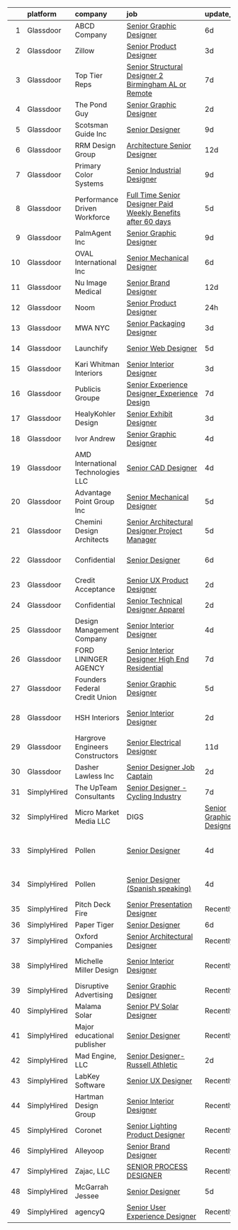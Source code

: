 

|    | platform    | company                             | job                                                                                                                                                                                                                                                                                                                                                                                                                                                                                                                                                                                                                                                                                                                                                                                                                                                                                                                                                                                                                                                                                                                                                                                                                                                         | update_time   | location                    |
|---:|:------------|:------------------------------------|:------------------------------------------------------------------------------------------------------------------------------------------------------------------------------------------------------------------------------------------------------------------------------------------------------------------------------------------------------------------------------------------------------------------------------------------------------------------------------------------------------------------------------------------------------------------------------------------------------------------------------------------------------------------------------------------------------------------------------------------------------------------------------------------------------------------------------------------------------------------------------------------------------------------------------------------------------------------------------------------------------------------------------------------------------------------------------------------------------------------------------------------------------------------------------------------------------------------------------------------------------------|:--------------|:----------------------------|
|  1 | Glassdoor   | ABCD   Company                      | [Senior Graphic Designer](https://www.glassdoor.com/partner/jobListing.htm?pos=118&ao=1110586&s=58&guid=000001817fef799ca16f70cd7ca44900&src=GD_JOB_AD&t=SR&vt=w&ea=1&cs=1_be8efe37&cb=1655708810189&jobListingId=1007935905815&cpc=BB87703CBE7A6D8A&jrtk=3-0-1g5vuuuj5j467801-1g5vuuujopkmd800-d5bef7b454e444da--6NYlbfkN0A4WePCBUaU97Qk8djkJIfklOiDZJppXMjA9FdErn0Bik5bpXEDjwtfWk1wfkc1Q_FHsafcpLkTO72qKglhNdKy16Qh46WiaBXIdty0ap_0LWwHxH-g6GhfhxO6SVExPQrSlLVa7i96wnXmDXsKC0rBJFTaMYyPYXqpen5-n_p50h5qNkvTF-qZYJs1vDidZcIlq0Z9jmRRQWedtOT-FbnqHFaqa0eJTP76eiWI9UPeVJ2cpXvtpJnl_wq4R5RtF6lSH0RWplnGaI5WGfABylan9EykQrCWN0svrEam35XLXHN972eBPUzg8Tb0gZRF_J1mrAhecvhUQPZyCswa6gIALYOkHUydsVvCixijmUeLTx85SpYH28zJH1DFzQPleucFgnXgk7CuurfhCO74XBfHwyQD-CZKeMpbJyt6WF3nuapFEEmFp1k5B16T6a1j3_Ayr8q18lEEep6MHElRQieD-cyCR3-6ETnjBSR1OCsXLtpQpYCWwYdg7B2-L7Nei06D-01a-OhsiA%3D%3D)                                                                                                                                                                                                                                                                                                                                                                              | 6d            | Rockville, MD               |
|  2 | Glassdoor   | Zillow                              | [Senior Product Designer](https://www.glassdoor.com/partner/jobListing.htm?pos=119&ao=1110586&s=58&guid=000001817fef799ca16f70cd7ca44900&src=GD_JOB_AD&t=SR&vt=w&cs=1_d48e2f72&cb=1655708810188&jobListingId=1007945757810&cpc=334ABAF5D42DC775&jrtk=3-0-1g5vuuuj5j467801-1g5vuuujopkmd800-f338a4c3b84c64c7--6NYlbfkN0ANMurRYyPEXg08u6OamUd1Mvhk-zhFSGYIZgoJR86UvYL2v6MoUqae-sD5DnU21vrTTAFpnqnC5__tpGelX6Awx8Uj8nEktq64UL9gPWmTeU5orfDnriC4hpbt9UGY9PuCc2rTnyoQLtZ2kWdCeDIjNxMAhKAd0am7XFogKvgD-mqnV6FRM1EbsIXqsVz52LV7Jyu3f9o1fG4s8gQd-QdLkM4hkW07H6-ZiufTUWqDKUNc4H2q0cMHbdlo-DFwZ2MEpC1-MAdgN8qiDxj1E8tI-VgBxxcUY_2Yhe_71Z5DVXtHAkEVrzd92wzSIsIMBB_kJG5FwFhy7jKLD8eX2d341E1GaRf5fs3GMRS54fXrs8wlWDo6zvYDhvgfOcP5jqVFfyGdMEv20E31kfgCsGZB7T2YknqAS3Xj5eRlyJ33iYQpGF5gaPxw9XUmpgwIbu-NziHBjNkKwY07i1ss59H6x_FtWcDP2acllNJrCRqfMw_9VlvopgJnIaXtmvV6QDHqEU_YGF13LmjdQgowZW4DwX8yWwGxKlbRJO5oIWeiVK8DQfUFql6sa39Gw388viQ858DAYGny0emDcWjqoPWNMAUFfwiS3kNDnA0JYP6E99fro962zM_YBEO8XHDcZzvGCnSzoTpLrBkjy9mQ7udHY53iIEXli_ZGNXJfguP9Fy3ZWu0qh7xpifj5ELLb6cOhWvdMR-ViTuBayshIiVr5KETzfZVc5oCeVkgC_vl7xzMDvNtDpWoqa-ZZ3OqoaavLzu-NvMRBAI10O_yrDExi4X7KSs_R46IcHdfiWhFtT96kxjxWjGcjoT_feGBEaYY3Co6AFNSqpYIb5Q_lgd8rX9KGtCYiiPHXn__BsyPjhUu1Dkrl33NpSecOwLzhRic%3D) | 3d            | Remote                      |
|  3 | Glassdoor   | Top Tier Reps                       | [Senior Structural Designer 2   Birmingham  AL or Remote](https://www.glassdoor.com/partner/jobListing.htm?pos=116&ao=1110586&s=58&guid=000001817fef799ca16f70cd7ca44900&src=GD_JOB_AD&t=SR&vt=w&ea=1&cs=1_b9293b38&cb=1655708810188&jobListingId=1007934314083&cpc=0AD9CBC11EB69ADD&jrtk=3-0-1g5vuuuj5j467801-1g5vuuujopkmd800-997ac87c53ea62fb--6NYlbfkN0BdDHiSlq2TKVYTvK036ioTcRDjelCKzvFOpLFiF--0icOI5c6ey-PCWporuo5aJo7XLi8-g-A3lq1AlvObv-e8G7FHZt2XVqE6p0fv_UTy96khztIOmbC9LLIBFMiZUSFTqtf6y9oafYbghPlu-dA2TJAYBWtIqpDLGEWpY8sOE8j8uNWK4wqhw9DEQJ3xJFzAMbF1__Vsdmth3SV-ooVWjiXJbGB-Vy9qYRjbAnq_1mKmVPw4PgPt9Ye6FrITIZEYeECBPG0fIFn0kQGbrgqCCOQNom8DaJw57eSYPHefA8fXtPRdaySc8n1vIWU2ZD6XxJxjOVTRSfZY2IfAdtW9BXkyu90kWV_fhssKtf-zcSZpvf7G496AOazsMxTAvSjE3WGsx6QuWy03hSvrxRN2Xot67blvizSlLojMRDxsX1ykN8dsoA1gcKFnHmHhF3UiBQcxm-lgVp1fuTriXvCge_5Qq8rIgr4dclTBT0buWF8q7b6yvQ9k7Uv-bodAQR7UYHJ-YlzaX7KnBdUec5OwX13DxmV5zAidTwp0xBQu_47vn3JzInyd)                                                                                                                                                                                                                                                                                                          | 7d            | Birmingham, AL              |
|  4 | Glassdoor   | The Pond Guy                        | [Senior Graphic Designer](https://www.glassdoor.com/partner/jobListing.htm?pos=127&ao=1110586&s=58&guid=000001817fef799ca16f70cd7ca44900&src=GD_JOB_AD&t=SR&vt=w&ea=1&cs=1_cdce279e&cb=1655708810190&jobListingId=1007947377124&cpc=50179EF3956C3176&jrtk=3-0-1g5vuuuj5j467801-1g5vuuujopkmd800-be08b1c3beb3d9b9--6NYlbfkN0BCwtQinZ364pGyp30ZMVONjjSGeelqoWAt7UJU3Yt_0AhxVtZ1iYSsIU5fve33DdjUzSEYC-JZ3WDfwvWOv9HDhqELkmgCYjKy2hB9UZkjEPdjOLjJtuTT4nsDyKUGvUxaxEuN7Y2JTGztYPnjOlFzfQqu2HsIcMaLsj5QwkES8IKPZAv9Pf2Xitj1O3CnSVFIh40XLGvcOqr_yyvnRsBXRC97FNpkI3KvF5TkvP4tXNCviDPyxxvPCnnPnSj6MXsLFhhiyAXJY3-sMPV1hYw1O6tiLPrTaF_z9hqSNrRTx9Ktw6FR2lJ_AQID0_H5DYQlSG3E74SOzxcEyjvFcIz-_D9jk2lgcuRaDSpI6kG7pQldgiEwPik8VWtTH9tIZECj85JcV7RTOzH16zvyGRHFSjDXlrTfbqfxFoElgsV2bKso7cUtI5-25T36ZfHugjNsYTc3bl1UUBM-RBpwbeXg-zz-yhZOcV_M_9AjwQ97YIdYNU1RQHoJZuENALVo6et62UHho1Uwyxf2_avZunwi)                                                                                                                                                                                                                                                                                                                                                                          | 2d            | Armada, MI                  |
|  5 | Glassdoor   | Scotsman Guide Inc                  | [Senior Designer](https://www.glassdoor.com/partner/jobListing.htm?pos=108&ao=1110586&s=58&guid=000001817fef799ca16f70cd7ca44900&src=GD_JOB_AD&t=SR&vt=w&ea=1&cs=1_e7fbd5ca&cb=1655708810187&jobListingId=1007931619486&cpc=4893E2E9456CA425&jrtk=3-0-1g5vuuuj5j467801-1g5vuuujopkmd800-043dec3e6b26f6d6--6NYlbfkN0DbYZcs_UJOeC4ChOpzr4q94_YFUSwL-W0cUimrDC9oMbi073-LfNw2iJcePg8U8sM2P7KRIeECzs874tTkCW1rLE1AZ4u3kDLdJ2oNLA_7hUWvLetd4Nd5nEkVh0ipiWKzNZQjcDnlGtcUmE8MLlABQfirauZ5DyOjYqw_WOCehhhtmk_cmKezOhOZXgcaKTAaRTaXXMue2e0s2NtIbPt4S3IryZ1qo4RUwONU5lgDzz-hZgH2H06jBzaOFngMG3RYogSbBYZb0prKQn20wLoyqC-Hjs4PPEUlKXqmRlCSelsmlvyFuZnsLm2ZHhhI4jsMIbqCXCFqWnWSqH1JXMv367GKg43UEqXiycTbVcqwlBqMhVUNM4O-TKI8_XUfyj1pTfyceF9FjH-yV6-iDuI7DL1ib89WIq71SUs0_osM13n40HmAc8RQPppgSs9Ww95xxhFZcRWTzgKx9FgU7j8wkaTU5yEs05U8WGzTNALwTPMRq_tFWs5JRF5Jkjv-SNE%3D)                                                                                                                                                                                                                                                                                                                                                                                                    | 9d            | Bothell, WA                 |
|  6 | Glassdoor   | RRM Design Group                    | [Architecture   Senior Designer](https://www.glassdoor.com/partner/jobListing.htm?pos=124&ao=1110586&s=58&guid=000001817fef799ca16f70cd7ca44900&src=GD_JOB_AD&t=SR&vt=w&ea=1&cs=1_089f8567&cb=1655708810189&jobListingId=1007924188647&cpc=7F406056C5176881&jrtk=3-0-1g5vuuuj5j467801-1g5vuuujopkmd800-7b9269a8776f09f8--6NYlbfkN0B9oZp8DG4D8k63pYK7swwU-e4Tw0KyylIJn0-fqvldXJFXjxU4ogNmkYZB0X-pyPAFd7dCb6WBL7feIzIzWsRIPuGvoqtJUONqCNbk3JYXEP-qfeFurGXnldfRwJZ9tuMQczM7c4TPEWU9qVCyLzE7NVNvdQDU38M00ikkH_2VI2-DCwQz-BLIfLMu9kg1Ayenrwkg_6mIdczQqeH5QunoYYfeByyV1MLinRyDibq67269ZNnZgj6mpO7UpPbS3Gx7jSjwmvVJrxN6orLtWH6PjdR5yedWr9H7gn0fYHUcGywgsDkLC2USrddYHKcE0p1J7GPNTSco2p-42hpeQfLM_xXa4zHmea93G6IbIPT8t-DNEAcD815-oqMf9WxSKJ4VCqO_2Gs_rf1YZ5w9Q9MiA_RYCt1rndvFU3hxJ7_WXmw38NxIkpFma2LqCypE0AKr32yfpSj4Qvp-qTSVBVOzDs3xIOF1na84DVcJESsSh2iClH-QiIVweiBY5WZnOybUukcrZ_uFp8gJKdddTsng7IeWc_7YRhNmD4I7wnsahQ%3D%3D)                                                                                                                                                                                                                                                                                                                                       | 12d           | Los Angeles, CA             |
|  7 | Glassdoor   | Primary Color Systems               | [Senior Industrial Designer](https://www.glassdoor.com/partner/jobListing.htm?pos=113&ao=1110586&s=58&guid=000001817fef799ca16f70cd7ca44900&src=GD_JOB_AD&t=SR&vt=w&ea=1&cs=1_b6d2962e&cb=1655708810188&jobListingId=1007931782967&cpc=A067E1215C4FD57D&jrtk=3-0-1g5vuuuj5j467801-1g5vuuujopkmd800-9883b5593ed0cb06--6NYlbfkN0DzaDHVbxJ-LJZej0v9fk4K-FwNocoxjQ_zxp68kPBvcoG0F0cX5LlHpULM9qyZRmwmc8iMfRdluj-0dl0ULkzgBNqu18VrVWpw7XeITSv10E7QtJhsjRlWzH4qWNquEp2PvZZcIu-J8iD0B42Kx5lk4vshtYxo57aEWd9bKPf0NDogyaVCye0HzWoL-4VEyh8hDBxjNJapT6zzDLCFaxWUerw9QWt7hRSoh71HFBC3cxG2902wTJLl_vD2fW05pQc8IVMhF89n3mtsR6wRLVv3wy7D-EBY41AbOhjT3eEb6qROzX_U9PL4OGS4l8Or91vMEHjscqZna4XIPyWzZGL1_1IU57r_rIYWANyjTjdW9TMR5agYL7TGRt7WDzih7MsNpoVWpViSeInjflb2dvsHAewQrKUBoKJ3BZYnQ-HkqlWm8W5nNx0_LullgAcrzoSUZC5alGObH5hfqR92V6bJZmAkYutB5HXXYNlTXmnB9FcVG-zqS3glD_FLcx6wQ9yt9scUOTB42A%3D%3D)                                                                                                                                                                                                                                                                                                                                                                           | 9d            | Cypress, CA                 |
|  8 | Glassdoor   | Performance Driven Workforce        | [Full Time Senior Designer  Paid Weekly  Benefits after 60 days ](https://www.glassdoor.com/partner/jobListing.htm?pos=112&ao=1110586&s=58&guid=000001817fef799ca16f70cd7ca44900&src=GD_JOB_AD&t=SR&vt=w&ea=1&cs=1_815f39e2&cb=1655708810187&jobListingId=1007939537070&cpc=46E09AEF7B2793D7&jrtk=3-0-1g5vuuuj5j467801-1g5vuuujopkmd800-154f615ac0233370--6NYlbfkN0Dq7wNF6jtLSy1OOYImMj30m8766OlcFNaTQzBYMmYZTcyUE_BVj7lzzIcYrRM4F273EiwDDqgnZdkNWGWjCdNUEw-IGwd471Tbc9_2qQuhS46BDbGzOpOL229659ICFltNa1yvRoxAKO9ueWAMMqzAW2gMbqrvirwhr6pyHWmgsGNe79_IHMmy0eUnK6rt4iRFBpHqqEQENNIBRT0r-6gbf3TcEk0_DQ9QWewLWv3fnQUGjUHGjK--PtDz3UN6en6TbuRZMmnJik48ltn27Tfu3NuOcGLVvNRpbKI-L_57wcSngh7YUv3ZAhzZrK9lrf8zH8aBuNDS2PsvUE6mH-6RsHeQN28waK7WKNk4f6SzwHsP7el1Xz2VGcmJMWy2zE4kApM4-55pbFJlvtiJ9OBjmb4IEETfjHYf2v_suIybp75h1Ye_QkXEaF5i1VbX4dQsPcBG1Y3cq1kgvWubNn2qHrJy_8dyZhcBgDOVbnHaSpm-PRg_DDvtLq6VoOfaYuyG4sVYb6mUkrkgeG_TPy_QCiwFxBeZX_LeZnItwZrTKtEcDj4ju5l-7bLpQWdCB5vEY_13zZSC5Q%3D%3D)                                                                                                                                                                                                                                                                      | 5d            | Allen Park, MI              |
|  9 | Glassdoor   | PalmAgent Inc                       | [Senior Graphic Designer](https://www.glassdoor.com/partner/jobListing.htm?pos=130&ao=1110586&s=58&guid=000001817fef799ca16f70cd7ca44900&src=GD_JOB_AD&t=SR&vt=w&ea=1&cs=1_6702354c&cb=1655708810190&jobListingId=1007931795460&cpc=870769263AED881C&jrtk=3-0-1g5vuuuj5j467801-1g5vuuujopkmd800-27bb57976590e87e--6NYlbfkN0AO-lx13pzomzdSppJUWL3QXsQT8oyFk4U4LWH8QC50ColyNbWeS4BJUkslPt4i2q812JqLhfsYP7Y4fpmcnAX-MMxG_LDocetwJPlc9putb7nbOa_rB9hcY58NJSzusGAg5KFbXhM7B44lzATypQ1H9MG_jQsvevJs7A4vx08CeLc9EKk86dz5YLjBaXDRbAPeKwCqcBgrEd4hKp2lsH3Z48pIu-OHixNIh_bLZkcjt3GOVo00w59A2pXExKKaiOjTWr4nAKLxUpPG_elolAqHZxKy1Gux9LK3HSTXISjztkhScjLAS-NS2Zp_rny1nOoTt3pVAH1w-yvrzV7vhWwtnlGP37dmGkdxiOtCd1rDSmhxeB4xQGRzfQ1R_GNW_E280vkDxrhXcGU_CUotDxWnqSp6VnCC65L3WtphMZeUvCIqjYrAZkOu8kzjjKTcubnx6px9d2dFzG9FyLmhEPB1epwlcGJl4kT6mE9_WRqdf4GjV2BcNiBy8i33lSVfaEDd1HcvpyzdQw%3D%3D)                                                                                                                                                                                                                                                                                                                                                                              | 9d            | Southlake, TX               |
| 10 | Glassdoor   | OVAL International  Inc             | [Senior Mechanical Designer](https://www.glassdoor.com/partner/jobListing.htm?pos=101&ao=1110586&s=58&guid=000001817fef799ca16f70cd7ca44900&src=GD_JOB_AD&t=SR&vt=w&ea=1&cs=1_3377ef73&cb=1655708810186&jobListingId=1007936518798&cpc=48D982FDF5496E08&jrtk=3-0-1g5vuuuj5j467801-1g5vuuujopkmd800-bf091ae7d6abc42c--6NYlbfkN0A9N5A0dzspRMEtN0T3xNwp-Xh_YClRa8q4fns54oAdut5fzZnzAPMbizZIW0Olx3RJGRCDTe_ERJx9_6yJIhk169HNXLiYJfiMrojK4T9nzQZzaeOjMEYhlRaF02z8Iy4-pS8Yj-eriKpzlHjdXA06N_CNTavMOty9T_h_2tSCh2Ocf_47pxeEF-PgPunHVcHwe77A69WYxC_rbW1C2yy3Uguw4SPg0ztIbKPzj0NoD5FyOBvHfO0qTKTSrC87P_JRrP6jbb_vsEsrwc_6NfRhC0mjbCG0IDO6u7YLmTYBp9Un0At8bBC3CGyJ4YHfN5j7P4mgKOHfioiRmrs5aGNpPtvqotfKypuVkAv8Qy3BjvsyzAqh0qjymYTerGik4-el_6-dCz0MZ178Usr052oHxW91qV9bp6Y4RlsRdZaJG5ngzmln2pSs6MwiYuZsC6z8kz8TvPigJih_F01TnBgQC97yvbVyk1H5LL7YW5T5kM16gcv4K66CU2kS0NjMfM0ANHOLRs6N1NbMcctntjEx)                                                                                                                                                                                                                                                                                                                                                                       | 6d            | Hoquiam, WA                 |
| 11 | Glassdoor   | Nu Image Medical                    | [Senior Brand Designer](https://www.glassdoor.com/partner/jobListing.htm?pos=104&ao=1110586&s=58&guid=000001817fef799ca16f70cd7ca44900&src=GD_JOB_AD&t=SR&vt=w&ea=1&cs=1_712e6e8f&cb=1655708810186&jobListingId=1007923604858&cpc=12B785FB873041FA&jrtk=3-0-1g5vuuuj5j467801-1g5vuuujopkmd800-fb13f8be9278b164--6NYlbfkN0AtR68e5gWpPxoovZgA7Udo-dcymoK0NpHFMpIgh7LYz_jF4aY_SHIfavPkUsasoNnE-K5yQJQXUSU3VQvrBrY1FWhDojcUgMiMfnH8sJKPvx6LmDyDeIvmx6jzhr1RViScOFeQUmP7ourDFgNLo7V-aG3o7YvcRTFE_jDNuY4VkxApt1tYeC6RlUcbzZoxP-CtUS7n4yAp1xKBinBBS75G1IlJhGIs4tkJswMwhMGoNohSvlde1OQAnZJ6DDUM7Fbp1Zql3DHn5VIqDaXgrhXzqAQFYKY0G3JHC-AJTCqi_M8ihSA_ztAZGar74H7o_vCe3RyHhpxCyPTmRuYQmYIlr64EX2q6YtDQvTJAVQMmxlTvkmtQtgz2uuW8sjkufJlNp5aEqX7xYZ3tjPb6pFmbwcNubMR7d7d2zxx23bSXUSkFm8jDEBd_kjtpm5-6DOnkyZyHbyw-X_QDgM5iZqLHorbWC9g_Aahi1hQjb8bVv9IOXKvra6pYQhrm6ROflSlia5Wv_g2xCw%3D%3D)                                                                                                                                                                                                                                                                                                                                                                                | 12d           | Tampa, FL                   |
| 12 | Glassdoor   | Noom                                | [Senior Product Designer](https://www.glassdoor.com/partner/jobListing.htm?pos=123&ao=1110586&s=58&guid=000001817fef799ca16f70cd7ca44900&src=GD_JOB_AD&t=SR&vt=w&cs=1_c705b6be&cb=1655708810189&jobListingId=1007949658425&cpc=3E251C7E648E8D76&jrtk=3-0-1g5vuuuj5j467801-1g5vuuujopkmd800-1b4b1b01e0da35da--6NYlbfkN0AjMFp_ezpzrHLr4sq-SQAEo_r3J9ONvXwdD9Yq9WI6NcwPtXUXnbVJoHF--AjdZ5ytP_T6NksnKSaSE5BPb9mHPU4GGTznAUTFylGpLgJ-brbCIOy4hpAZI0ZP827VnTiz-cSK3lpplFSVfJ-AP-Srw4cTV4bC-hog4hsS0ySE5X3DFhFM8e5jOgK4A1A6xcdf1bIPhmIat3AzHwqauasokAgafLrfHjZ0X4wo-mj_ohhGmHRM4IDxMEmQMgye3IHX-_G35jSs5bvgb_HRwSpVNvZtLAweEUr6jHWHSCHiO3bzMtKVcnARVTQyGeQlRcj4mllfPJa2cme5GueeOzw8I9kqYg2roK2-QUx1KwWTVRgAM_GYL5GMZX5IiIBTASqRjV8Hrwvl6bXAEALAne_FG67P1O7luu-KyVsz7IDBJeRKxyKySPNiTgMauv7ZX3HchXzKtG8YITRIG-YBiRoAnS6zedU3UBK6N0Sd8oHXOVuokIU2iUT2OhEIe89g0pUiccdVoxzdQJp7z0SZHPwU_jqRZD_XwclaMDD5apEQo5OIs-RLHVNwad37sFl_yTpdSGDk0-5JqoFtFA7U0W_fLvgbMqlufmzSgms-bnFXEdZjqywCra0v-4447miqqP9Y4OWxavpptZgGKC7IwrmAc1Pg5Ewh-Z5RCyLIUE47RBeDHc_SWSLXHJt8WZpuYcf4XWWWdLX4WGnHXSxRt2EHlp3y-zRrILsRVKKHxi44-k2S_LrNs6sqsQnCiOCa4dM09ncLCO0jFl_foTmdMMlANpartU3HaOgkobhs3pUCNbtmbgiNEx0fWfNNO8HiCWlKSH7ssiL_aNWNi57PgGeYswXHIyBVE9Ozj0MFVNwQwyDr5mbq3V3M)               | 24h           | New York, NY                |
| 13 | Glassdoor   | MWA NYC                             | [Senior Packaging Designer](https://www.glassdoor.com/partner/jobListing.htm?pos=126&ao=1110586&s=58&guid=000001817fef799ca16f70cd7ca44900&src=GD_JOB_AD&t=SR&vt=w&ea=1&cs=1_a789f22b&cb=1655708810190&jobListingId=1007945080955&cpc=555ADD10F5BC937C&jrtk=3-0-1g5vuuuj5j467801-1g5vuuujopkmd800-c6b694bdcbd8737b--6NYlbfkN0AMXF7emeDFNJs8wh1CbOEVLp4Ao2j-a2ga7he6Si8HtRb3JoH5Z1eNrbKHAq76KENic5NSMKvEja6fiD2uhleM78SAGLtAcy1OWDuoJw7OGPccmILL65PyRjXMih6bcd9We6yjlJiqZhot2wjnnZapJq6Lav1TnNgOuwP6m6kfvKpoEdQrlLKntpSaJyo1UEw_h5CiQqbGyszlQ7Mp6tJ0RKk0mzhJDNLTU1XXkKx_kJLv5BfCIKsthvmzEom1_7Do0PFsPL0epN_Nn2obrxvwe4fvYC_8gepvvHT5p2U_qldreVkaitPOezsvEHQnp0TYluiOuB7fvSU3OvQPF3drvq_sdSWoILQ70yQAGONvv1Sgo5-mCWfj-F7kmpi0--1yifZszMxu8kEiMYR5CjwfyP4qHwSJX8likxLEMhUk3AEPcEWF6fRq0A73Hng0QjMweMtAFENDH0SLI_7zlG_aAsV9n2YUr95tZoa_uddMNUP4btcj92BRfF6dFAQQ6ZGiiig8sbRbsw%3D%3D)                                                                                                                                                                                                                                                                                                                                                                            | 3d            | New York, NY                |
| 14 | Glassdoor   | Launchify                           | [Senior Web Designer](https://www.glassdoor.com/partner/jobListing.htm?pos=106&ao=1110586&s=58&guid=000001817fef799ca16f70cd7ca44900&src=GD_JOB_AD&t=SR&vt=w&ea=1&cs=1_3fd382b4&cb=1655708810186&jobListingId=1007939194372&cpc=847833815C42370D&jrtk=3-0-1g5vuuuj5j467801-1g5vuuujopkmd800-9da8bd7323a232fb--6NYlbfkN0AR-aAJPz1BnSqWzdrWMdedROU4ejlzYpzmYToDmFFDvvHI1apGV0ZlOgFVvvAo6x1TtU7_LiHFvZc_fpZpPBqm6uHvJvXTl9kLjW6xTSSL3-vTZITM7LhWvYlEmnFJY0l_pV7d93YojSz1YZP9Z3M4DKFsCWSFvtjpJR8VUikffsn7FXwyu8OElYLxQWCWzJWKV1T25O-uyrcTodafWfIrChyMkCeUZV3tgwzDRgmgl45nmNQKT76wcW-M9_LuxAS9YDZSfBg2PRx0KFpM8WyyCC6kyR7HimLCFFMRuj6hOcbjPeEauDPueDqWTYUCt6VGdOTpd2c-geN-ej9acchSmSWQIDsiOqG2r0XsSwPGodPUpjRVuG5gqLfqW2d8YrCXdoio0DbtFiWuD4_gLKz_a92Rhsfj923ir1vcVGXIEUHlFxowmLVSWOrPuV2AMkgLwblPuypiGgQUu7Uyh2dR6-wjjIXNGTLHXotM6NGpMs-6AexGZ-K8aq4HnOT1IeO7-3VR9bbqeg%3D%3D)                                                                                                                                                                                                                                                                                                                                                                                  | 5d            | San Diego, CA               |
| 15 | Glassdoor   | Kari Whitman Interiors              | [Senior Interior Designer](https://www.glassdoor.com/partner/jobListing.htm?pos=115&ao=1110586&s=58&guid=000001817fef799ca16f70cd7ca44900&src=GD_JOB_AD&t=SR&vt=w&ea=1&cs=1_b48c02c6&cb=1655708810188&jobListingId=1007944842136&cpc=3C4EEAA328E8B31B&jrtk=3-0-1g5vuuuj5j467801-1g5vuuujopkmd800-fd20cccda218bc83--6NYlbfkN0Cmzuva8sYmbb1GdnhNEizarazri4JOlhpDI3kaiWdnMURnlOh5tUGfoxXlME2yss5azqsJQXII5Loywrgp8RW4Kw3XnNcMY9qfQoEwbn_8BTkMTqRwG9mhpZmP6iiS69k7z7opbALV2u0oy7ljKTl-5MbdtcHa3aIbTRAya_BOl55pIGLffaHXpTbDzQWnrSyYqTNhURINH5DoA6A2h7COA24kcssVyg8P1T6zSYOdGH_xZdZvJjr36UPdwofug1ikgrWOnWOsW71VO60UM67IXmr-m5qBEFMgR4WlLQa3J_fHNQpMVzELhMUWgbwmB2dcP8eAC2HGR8HS0zisdh-rLuGXGCWWFG-ZZxluhVBBuA0C_0iSeFD2H71RRWPKWgVOS-fF5zF_MzItMtwZtgPhKp90HGHSDIeMumlQxPCu9ylkx799hOwg3tVrjFYOTShZlcHZzMP0q0cvSRhnmMAqzlMAQcoonHhyunGdrtUSUv01TF3AdWd0c2SIuuVZukGovlcv1qV4Zw%3D%3D)                                                                                                                                                                                                                                                                                                                                                                             | 3d            | Boulder, CO                 |
| 16 | Glassdoor   | Publicis Groupe                     | [Senior Experience Designer_Experience Design](https://www.glassdoor.com/partner/jobListing.htm?pos=129&ao=1110586&s=58&guid=000001817fef799ca16f70cd7ca44900&src=GD_JOB_AD&t=SR&vt=w&cs=1_45db7f90&cb=1655708810190&jobListingId=1007934425824&cpc=923E3B470662C757&jrtk=3-0-1g5vuuuj5j467801-1g5vuuujopkmd800-f70403616c7aa18c--6NYlbfkN0D_XFSRfOpY7hhzl86VUrgfgdzYRVdqdkK81Ka1OFk9ulaUqRt61AoIfWz2UwJceWpgw7FJA0j9SBmrhrDGaYKFU9kjzLAF_7BzGmFXlJuGLifP735kt1Jj62gXNvhlC3ovfVUR6Sp6eJaWAULFY82dP5ug7QthF8RidgtEI5-YGQ4k-7HuwFST8BTi7fKFTuwV3VUJsO_0K9HPJQiXtciYrIZJrKFJey0UN6VxRYAhRsp6JECkAZTTtFVUGNi3XI7FoZsD69WkK1OQq5d6MxvwarX7n-9j9db05l5i4-M2gbnQ0GHbAuqcV3YuS-6TgU9XieGw3Ij1gEaCdIF00CUFGWGLPXGqPgiI2o_C74rJ4l6I6SxY7HH_D9_BxxpQwSizBA4xpVUc3pyjjutYVGdP6CxQGsSzysuxpST4Ka9VXYiRzyqJaIdhPYmWU5uoJrpjC5aUGGj2YbIZfyeVyYVJqeOnJZWKhXxMTNCeh8USMTYl7sWHpzrXAHmPrmjnDJKpjbNQMUN5TQH1W56q0du0gR0fRQKudbRqgxpEJ6ax6l6X2MlwrjjsGuetVF4107NUnvPk_o4yGXq83MT9tLxm)                                                                                                                                                                                                                                                                                          | 7d            | El Segundo, CA              |
| 17 | Glassdoor   | HealyKohler Design                  | [Senior Exhibit Designer](https://www.glassdoor.com/partner/jobListing.htm?pos=107&ao=1110586&s=58&guid=000001817fef799ca16f70cd7ca44900&src=GD_JOB_AD&t=SR&vt=w&ea=1&cs=1_513ae87d&cb=1655708810187&jobListingId=1007944810134&cpc=2F0DF45071561CF0&jrtk=3-0-1g5vuuuj5j467801-1g5vuuujopkmd800-775866db2c93bd5f--6NYlbfkN0BBGG9LMNqL16EzDx9S3nKk4b6IwprgSJginr0DZD_oW7ho21L0tWfahBOeAMfbkm0ugZZeTZLkoLQZ81KvR91Xu6UJqPn_zMK2MsJOon9s1tm_ZDYQUnKOJxNdJwPuc3p1ODSTRvXBslgIamkNpou14Y8orUKnMrLwdCr1SEDHXrnjYfaMkGf98X2pQ7E5PlAkaArgMClr4ysJO9xs2oX6Z-5GRtbZW7AVXT_i0KBXCBtB0P1tinDxN5IwiWYBVzknC4gA8Hg4cJm7M9fdmpFDvyWmoXvgvDnQfglFzaoZqbf2lajzIvZ-OyJcqxDGU4F8ZfkzQQAHDj7iE6aSnS8h4iKZTqW4coqp8qR5PMOdlpzGogjQnRbA3hN-SLta4cE-viDc_OmbQk0piCtlGI8gkSOGhpHzvD3eU2tWILr9cSIsmpPrxK01ZGwVFabx6dy1FJJBgOvRJYos6iAuSbgSIuocGadTC4ov2JxxgLyUpqhDtT-2xerJOwJ3nMXUF4FiDPy_8W6nnw%3D%3D)                                                                                                                                                                                                                                                                                                                                                                              | 3d            | Washington, DC              |
| 18 | Glassdoor   | Ivor Andrew                         | [Senior Graphic Designer](https://www.glassdoor.com/partner/jobListing.htm?pos=122&ao=1110586&s=58&guid=000001817fef799ca16f70cd7ca44900&src=GD_JOB_AD&t=SR&vt=w&ea=1&cs=1_a6e56dc9&cb=1655708810189&jobListingId=1007942290238&cpc=85D4E989D68E6247&jrtk=3-0-1g5vuuuj5j467801-1g5vuuujopkmd800-887689adf52fe82a--6NYlbfkN0Cd5ZvLdai7cR0fypH5_WiGezUQesq24dbKuF0ly35ya-DdLtg6_ErMht8dQGTtTAhajMJVVO_LBOtdHuUD-AN8Rfen7NO-pn-G6do0ZgH8a_901_So75q8MisAbTzOvlsucHHs-GKgsKQ6LQnXqJ26zsJ8zkgvbA1c2z7iFNyUswCbV27VZAVMa-vtZ1PkKNqVG2nqisHYWX_9Ih71kn3wePcUuJAqI_Vx8IgGPVKPmx8o2Yw0_5w2hVm2OmffRGfXFRNjNsJYlD_xQBndDE25bEqmxiJG3XfZX9B5qW7VHSlxeZ4k3JTnuu_0rNx-lbZk3GKKJyJBZ2Z7VYK0rPHzEpqBsKzEbGh75SRFCAc1DRxHoXbby-VKg8hKrcJxiuq1QIv7G3Hg3GnAugHGvxSi33Tu99fmdjZBWpaPUeXQtd6-YBdKfRTF63AWifLW04Rh1Ayz-76IdjKuhmhx3YZDxqHMgClv5yVtNFB7LSkHGHQYRNw3An5Orc9NfOFEGmh8_mRbj_6w8g%3D%3D)                                                                                                                                                                                                                                                                                                                                                                              | 4d            | Wheaton, IL                 |
| 19 | Glassdoor   | AMD International Technologies  LLC | [Senior CAD Designer](https://www.glassdoor.com/partner/jobListing.htm?pos=114&ao=1110586&s=58&guid=000001817fef799ca16f70cd7ca44900&src=GD_JOB_AD&t=SR&vt=w&ea=1&cs=1_a256e8d2&cb=1655708810188&jobListingId=1007942028020&cpc=CE657CCF62A0031E&jrtk=3-0-1g5vuuuj5j467801-1g5vuuujopkmd800-80e90e7e1e3cd983--6NYlbfkN0A3YWItrB8YZ_wxWjjpqPjwOz92EqnnyZkOcvYPZEoNG6bdL4IO2TkgLfAn1CPuR7l4GRVXO0En1GRHPmzMViEf4SWCAbDT2qNBfHlS_IoUAO80lkkJ_TPOx9K9enz1m69vhIu3wqsvR_2oUdmlGVk2_75T5L__78Y5Sm9h7S8StKoMtlYTDpQJzzcMMJzph-2VbFJ8s3Twiw-awGMJda2S6axsjbEMW9uDSqvwFOomUX--Rs3gryjMuVsjAtyIeqz4EXzMjy8O1qmcKpl2spN-TDiYI3tOHW4j76H-xg_h4YPYGiYAzFoyYNXksYpnpXixpyxTybVU4E-96CppXM4V_Bl61PbvF6_cSGYk57oZGKwyH_J0U_SHvzNbtryEkmIxV-yvuurr2LQGap-kZwN5lz7ofzmDy1b3cZmpG5r1xmQcvkUsLZ_JJD8HM1cGU9B9DNmum4gDh9APhAU6sTmlrHrW1YBaW4_8FRZ9zmJeQWJac3TnHlFppPRl1qHAa6QmOGaX03KUJA%3D%3D)                                                                                                                                                                                                                                                                                                                                                                                  | 4d            | Ontario, CA                 |
| 20 | Glassdoor   | Advantage Point Group  Inc          | [Senior Mechanical Designer](https://www.glassdoor.com/partner/jobListing.htm?pos=103&ao=1110586&s=58&guid=000001817fef799ca16f70cd7ca44900&src=GD_JOB_AD&t=SR&vt=w&ea=1&cs=1_69e5124a&cb=1655708810186&jobListingId=1007939616891&cpc=24816A764DF348D3&jrtk=3-0-1g5vuuuj5j467801-1g5vuuujopkmd800-e6e6b65af659ffd2--6NYlbfkN0DhvaUNh7UTuQsObH2aIy2SpeO2ri3QuKtJEI89pN0uAJ9LCgmAx-WqGTNjdPUDRmyEDo7HK8VWqhWb5Ll7dxvrUXUGFPixic7ZbbonUIAMMXUxbnd-xMUw3Xl88CdzPV5EapmXXCwu5C-cFQrMfebHSxg8r99ghcNgAF0royXAIWbWY2Rztkbfu-mwileVExOqY06pYB-kozF1ET-qjj-_EPy4qu4UKOUW7nyaqJOq5-wwFjrwuRaGU7DzOfTao3LeE-ApyjT02ogpPiv4MKE1XMoa5Y3BKviZQyLfvpo1mzOJmlK3j2C4VvBbQhKvIkCF1KLClNh_Omkts1uo9J0W2SXYr2j37tsZOS8K_u7IEgSQ1b4Vm_M_f7ctUzsStcRznPPjRBEvZmCIREJEltvxGSwTSncK0iTLqxjjWm33tqDWX4lf2HAKqFNrsIp4w8Vc_Xff9thvnMCOHczIgB-qjMW0CbVDGL2HhLnn0lt96tZ1jzMXEalSufjYx9Smvpr-3VyFoP4QCIhZmaxbPEu3)                                                                                                                                                                                                                                                                                                                                                                       | 5d            | Saint Paul, MN              |
| 21 | Glassdoor   | Chemini Design Architects           | [Senior Architectural Designer Project Manager](https://www.glassdoor.com/partner/jobListing.htm?pos=109&ao=1110586&s=58&guid=000001817fef799ca16f70cd7ca44900&src=GD_JOB_AD&t=SR&vt=w&ea=1&cs=1_55af5c81&cb=1655708810187&jobListingId=1007939120056&cpc=C60D35D50AB8E842&jrtk=3-0-1g5vuuuj5j467801-1g5vuuujopkmd800-55bc883efec8b85d--6NYlbfkN0BzyIYrTMR_AjNKh_kvAG8N613gtHPANQ3sdLTkrtBd-_ugKl9O3Lcz0FFFa7BaXqo1cjV94dVZkZvhC974shKQG6nLGmsOUomvKXBNuQ5p8U4Tb4stew4aa3tqflU4xHWAvEdy2rHwiRNiTije4Ev50oBHjU85iUS494Fgegn1hvwkgN6lWK8AyvIEqclz_Y4PWF9ZAzW7s1Nv-DJPVPB6QbQJkSgm3p2tzCn4ep2fSaGXzsnWJp0Qz07cpE5Aoda4wXgcjRasoahszDuWsP45lxgA9ARdmCBT1JHIOX-RpJmPbT_4aHFlTfSlWnowS8VG4HUSDIO5kBkR9_BAvAUJ0XWiVElYjEDhoDtuP09b60Zry5BW5Nn_4wLkvw_aQMcMOVTaSW7u6lwPmRyRDByIQRkzd8OeYEBepIaHP3krijA9E12nUjWUNZXYmb8v4Ol9WgZX1aHhj1-J7ZGy1CWPALHBEja5YiFwvLeFaRADHJn9-H-GRuP4I1D-KqdTnFIvBPlIHgh5ZA%3D%3D)                                                                                                                                                                                                                                                                                                                                                        | 5d            | Holliston, MA               |
| 22 | Glassdoor   | Confidential                        | [Senior Designer](https://www.glassdoor.com/partner/jobListing.htm?pos=128&ao=1110586&s=58&guid=000001817fef799ca16f70cd7ca44900&src=GD_JOB_AD&t=SR&vt=w&ea=1&cs=1_753dab1a&cb=1655708810190&jobListingId=1007937017269&cpc=444700D72F2ECBCE&jrtk=3-0-1g5vuuuj5j467801-1g5vuuujopkmd800-a5326a7357206d7f--6NYlbfkN0Ao15p4DUFE77HqUxReqiB4f6Al0PG_sYnmzLe65nBLKBcpHHaaYIwSQZwpGpShbkeUf6wc2q2DuLe6M3U5mDA0w15ymPhKK5N0wPjHEOkxgmHT9nhZA2JEgTXDLqcxSYDUV6VteGjgNc_4LaUp6D8BMHxIY64W8hyFBk9uw5ZcGdbYKIfKkaoVkfMYto6B15a1kBsippjVyMBvXf8i28IO2bx8m7OA6LvuL6CSOeXEP-uCkUUrI4ANFw4HvbTrSmTsjqkbY-qur2CnNHKTpdt4kveS5MQTn6ijkmWCNkjUt-84eFQKI6jWLaAoXpRq1SN1e-K5VijXJkDMVEKVvyjddA4ATnNWLgffu7Ojh4CZQspPWJyG9P9t-AuAwA26tjwPaQWzU23iDS5nNTc2qqypGY5xS_jf-ZVQ-0aoLjAjq3BIWspKdM7ilwebPx8ohgSPeJXu3RJt16j3fUVsLEViLOCskbdTjBHtz47OzAgEs9rQ55XINLNR)                                                                                                                                                                                                                                                                                                                                                                                                                  | 6d            | Middle Village, Otsego, NY  |
| 23 | Glassdoor   | Credit Acceptance                   | [Senior UX Product Designer](https://www.glassdoor.com/partner/jobListing.htm?pos=121&ao=1110586&s=58&guid=000001817fef799ca16f70cd7ca44900&src=GD_JOB_AD&t=SR&vt=w&cs=1_0c83f2b9&cb=1655708810189&jobListingId=1007947985267&cpc=6FDD437F7834ACD3&jrtk=3-0-1g5vuuuj5j467801-1g5vuuujopkmd800-b562f8c07c5e8cc1--6NYlbfkN0AsbktAG5_d7zZpvjjXSmUmcD4iMcRvongZk4cc4SyVxiqb4bcesCUhRXmAV5goVAuzppK56cRJmPwqlKtF0cwgew-6MyPUyPGVnqxEhWJ2Ml5wwQ_Cy7dtHp2DmaRdfZ2bPb3pCWtOr26LJQiA2T9QSb0at4WuNJb5gV03TpRKm8_EtO9-c9re5gcsdPbTmyxUT7belBrk2C3nMSBiLB2QMJL26ZA0wbGMwG4Ygq0B0e53YybJHNoNMxiesfs6pqeR3HlnUtWftb6uCEZrOb4eQQTgBVi022oM-hz79HPZOJ6GvFwv3l7Q-5FES2lZThqnsyFzYNkElg6fIytcYonZyFGmiVp_REJ4BgyYU7_kQW-KLS4Hz-IA1QZVURo4WJgMLdFBqAst7vqJHCh1ZZJQr0XvUB0wUByUY2fewDZTImTXfz83g9u1icZcI7TVkeBsk6XDcTUHp3Bp8FvWDvPuQpmH8LD8LjjJGra1b-RKLazXSqUAs1t0mf0cNzEJVY5T6GXKbYo2b58_HYjF_E1K2KARU2lVzoSAcfGhgmCwP-_mwtGVu5V6Tlri7upJVWf1Wj3zDNfbLikHKG1GDc1pBfSRRO70Hkk%3D)                                                                                                                                                                                                                                                                                              | 2d            | Remote                      |
| 24 | Glassdoor   | Confidential                        | [Senior Technical Designer  Apparel ](https://www.glassdoor.com/partner/jobListing.htm?pos=117&ao=1110586&s=58&guid=000001817fef799ca16f70cd7ca44900&src=GD_JOB_AD&t=SR&vt=w&ea=1&cs=1_10709910&cb=1655708810188&jobListingId=1007948103808&cpc=3F31A6B851F28AB5&jrtk=3-0-1g5vuuuj5j467801-1g5vuuujopkmd800-9d8a219774968a58--6NYlbfkN0A2iQXaP_UtVXJhTxRo80thfIvxQTrf9zrtWWUuPIt3dpiUpn1ei5aR0z-LMBX1FnR8Q8OKjwKZJ8mDU1C6Ka7UuM2xnrZ2c8U7muDybT3FRDRU3zZ1gnG8IE7bNnEncdkgsWswPY80gREu1_DGoliVRigan2mjAtU8ypgPI5QVZ1P18sJyWMo96i2sgtcyTDbwFLTt-Zwuxg8S75e2Ik77zC8ZQxpftfWoqQomxuewHePDmiaw_pZ_6Dp9Aq3VP-zlwR06RpemFqmk8PVJ3PxU-nNLcOcepPuh2dYHmC2Lr0CwIgkwYcLOUKdtuLZLGCezdfVasJwOwFdQj7aQTyOEzbEdXb0GFLjeYZPUJSnaHek1oGBIY1fWWp9fiEzXspCeftTot7XY7lpnOxbkGYpH0BuaRzPEdhglXfsu2bSsInbIRTjtbQ2MvW8JKgIU5OheL9T99bQSoNRZ0Jp4hqnnF3PD7Yror37Lv7p6iP2bQ8rL4U4EwI0dmdSz3QAad3BxOzHtfWYq112rnz9AJgPf)                                                                                                                                                                                                                                                                                                                                                              | 2d            | New York, NY                |
| 25 | Glassdoor   | Design Management Company           | [Senior Interior Designer](https://www.glassdoor.com/partner/jobListing.htm?pos=125&ao=1110586&s=58&guid=000001817fef799ca16f70cd7ca44900&src=GD_JOB_AD&t=SR&vt=w&ea=1&cs=1_f956aa58&cb=1655708810190&jobListingId=1007942053366&cpc=E6B95A06C1BC174B&jrtk=3-0-1g5vuuuj5j467801-1g5vuuujopkmd800-8b4490d255cefb59--6NYlbfkN0Drj3eR1wpWeNE7GPEqkxmpTzgVQmd2c-xSMAXAQ3_Uea7L-JLKKvFZG_gL6ypJTIecGpFwF3HfL349Emoc6SzZ8cKpj5FLq11aJwz-lDWxEpWZi87mc-ENry7XIlN3DIlZ0Cd7Ov451RVb8ax9Qj7Bl-3YoyUh4wOpcy9frehnvZwcMV4tiFuNenXKOCwCaX3vlELrVthmfAnN-xU_FkpARwouq66SYPE3sPKi1uAbfKBdvUcXYsLlhZuu-bH1qhvy8KUMCGSv35T4x1jHsVmf1-7JJhyvK-JrJ_R3zDAwGRgOACvQVD9wGhRunxxnIfRIb_zE3xwrE4qUzg5vfgS9MSn_lNnbowBYcyEoNZJMBr0c3nWqLYtMevBsVDKZAzN6n-sh3PP25IK9dMjuS4rz0VGHTq8XfOsjSkxMPm2HES6Dw23v5yRQKxpDr0QS2XoBQ77j0rXJvqrrkrK5hKPKCUCYW_RCZNDQkar_z-3c9-Jnd0f_d81ZEJNFUXwVgqgf-inXeQK71yJtgYch0idk)                                                                                                                                                                                                                                                                                                                                                                         | 4d            | Palm Beach Gardens, FL      |
| 26 | Glassdoor   | FORD LININGER AGENCY                | [Senior Interior Designer High End Residential](https://www.glassdoor.com/partner/jobListing.htm?pos=120&ao=1110586&s=58&guid=000001817fef799ca16f70cd7ca44900&src=GD_JOB_AD&t=SR&vt=w&ea=1&cs=1_6a5b166d&cb=1655708810189&jobListingId=1007933835416&cpc=93B1EA6E25C5ADFD&jrtk=3-0-1g5vuuuj5j467801-1g5vuuujopkmd800-381274783ab055e8--6NYlbfkN0A4hgeKHdLyHgzaskNEvl2xXMVaueUT71iJOYpLYISQUFvRYNkZjTydGBlRkB45nngFwF6ZS1WA6zTrPLDuArRB3XB8VELDmSSCPkWncf7SbqxtDcJM_C07vQ_qsSKTQehrk6E9wMI4dAtGRe7k-uOPfPJyr2UGIYzbd2OUc6VUjIzJ8M6dw1aZCpRvmagtrYJOB6N2sJ2s4ZMnBSkt0JC9ETaZ0osEP0GoD3bynFgj0hKJiypsvFrozeYId4QXSYY1ibO61r8ZtABxNuGC1XcYqVI9DI0XVayc8Xd2-fp8PgFRa4O7byL_e6QcI5tmLFq3DWf9Mx116rAA6YOcXANbkvLWkACjUzBlQmmWcBAJDT1oVynJr2JYaRLPXCiDyaFVYG-Ifjzxxi6whxjKKSvAXekkqvVQY9GRHsX6SSuDUNTR0aL5s8BJRp-5ywbXO4gUd3GNnTegcJ2Kg98vdMYgtX_bMMQrusWyYA9lUw17SB4VBVxWjAv0ULW2KR3wgKURdwsPFIyiKl76X0H3c_L6C4mdy_8K7P4Qi-Y5EHL8cA%3D%3D)                                                                                                                                                                                                                                                                                                                        | 7d            | New York, NY                |
| 27 | Glassdoor   | Founders Federal Credit Union       | [Senior Graphic Designer](https://www.glassdoor.com/partner/jobListing.htm?pos=111&ao=1110586&s=58&guid=000001817fef799ca16f70cd7ca44900&src=GD_JOB_AD&t=SR&vt=w&ea=1&cs=1_c35e8cb6&cb=1655708810187&jobListingId=1007939239341&cpc=7727F3A772A9F19C&jrtk=3-0-1g5vuuuj5j467801-1g5vuuujopkmd800-920533e4a934cbcf--6NYlbfkN0A07p1uuOuIq-Z-KCydqDN_mF1nJtDJ4XF0fbSg5orVnGI9m8wCjgEZznhLrlR1P1pSZJaRta5jxhxYDmAhkJ1_1ivNgWjzdqCS4-2-rHCjxcQk_NnmkoBcQZoUM3LFe8pNUaap6kxvNAdt5lkov3y3SJkEg2xUD1j3aAd27ab7eTBVINCRTszOc3roSR32IMnGKnn9qdcSVemaej6Y7s9_9LArI1KJJJSZlQ0FXIU4M4WzIM-1SBLrKwpyHy_Dd8FJIzat7Rm5sWKcuvaArQ1DJWULUWYh-jeL6vXPS84SM5AC4mxgqDER5X-GJtYjNdaKNfmwLusPdQsTJ-6zzjjtAgOjSubTMB7fZwCI1WUkGwSF2FlGda-cJY7XATQWXmsYrjG57owHIb8EsRfiHr0h4u9K3afwY1fQur9GJygqlTJJEPRbVqkXYsUFPl0ChyoqQ7uu6Wjy--yBSUQxUSqotyIdr7Sp2bYfv0Eq0h5PDJpwbsdQWZ6AvEVyqB2aK5qNAuS3rTNrHh88Nl7rUVcisowsGpLJoOo%3D)                                                                                                                                                                                                                                                                                                                                                            | 5d            | Lancaster, SC               |
| 28 | Glassdoor   | HSH Interiors                       | [Senior Interior Designer](https://www.glassdoor.com/partner/jobListing.htm?pos=105&ao=1110586&s=58&guid=000001817fef799ca16f70cd7ca44900&src=GD_JOB_AD&t=SR&vt=w&ea=1&cs=1_b00a38f2&cb=1655708810186&jobListingId=1007948238659&cpc=77A94233343CC5DF&jrtk=3-0-1g5vuuuj5j467801-1g5vuuujopkmd800-5923b847f3121ee2--6NYlbfkN0Af7IH--f52cTUDwFMUanxXcd3NiV5wYJyzlyk1G5yREasAiX0BGJ9IwE9qqQnuq9OsXYPpNahwh-D_xX7Ko_f9bbSYpzW0SN8QwVaEg-OrXURZKoNA3m-ZlnKeVi1y5zM2sMH8whqW8Q0rvvfm42UOaUIKv903GdUlxMXA1n6pszg1Z4I1IbXGpzkVcIFxC8a_Mrmut2q_XeenwKUKni3qwYGRJtt7CQCQm_nFBC34GUWTysU_7KeJxKbMpq4xRoU50MRm4HK3Ojw8eSZpgJNs7moX3CARM3ipBW_k6j0zwYLA2YzSDbtmDsj55WQcZ4xxg4H27zYomSUthpAmz3yY7IUwAiGxpeMOz91rxBrrOb1XfGQVdF5DQ_ZADxE_fu5Pwca3-cMsdfpi4ofwup3A42Xs_57WH7EIH2nMuiVBvkFreOMjGNvgY6RJ0VPlcMNShWJCyB9_LngL7fqlB66bUbz8aZIZr6uFbJZSN7Pjb5WJj518Udmz1irx0B4wEBk2v0qGrvMBAfzgQWxMSYzZ)                                                                                                                                                                                                                                                                                                                                                                         | 2d            | San Francisco, CA           |
| 29 | Glassdoor   | Hargrove Engineers   Constructors   | [Senior Electrical Designer](https://www.glassdoor.com/partner/jobListing.htm?pos=102&ao=1110586&s=58&guid=000001817fef799ca16f70cd7ca44900&src=GD_JOB_AD&t=SR&vt=w&ea=1&cs=1_7938c1ad&cb=1655708810186&jobListingId=1007926533863&cpc=F273AC118AFFB46B&jrtk=3-0-1g5vuuuj5j467801-1g5vuuujopkmd800-b02279b69f2958b6--6NYlbfkN0B41e-NQq1T9c3nuLfSj0AdXJfmGaClJC3-xSFgDun5oufuXUOQfyIcb23E8q14oC8jsgxTKzqPIRxEhkkoR86xc9cElwXY9WlXYsk_iRcQWsAHvDbW7zR0Y-Lz2_Xi4bccy0yW-Q3LzBt2I-sQaOy6FbNnmxy-oz2UaXQprrvO0IBNvrcggLVdv1Arl_vINEHFRotgdxZzSdIL9qxsOZn2mODlX_nRHKMZpO-EBWS04WFKA4mnw7cZN6Tm1AZReg7jnNZ9suoYDnu5Yej80aojlDMyfLOcQ-6CC2OvBqwu_F-TG56V929yO8_9R0CBgtV8hXVwBKQZ4vA4-dBYQGCi7nJh5FB9_c4bc_Rn0KvcsAAcmUQcP98ltYq6kVfW5AoOlHjKRjjSOuZm4kyu9WmWBub1NJeVWh-CqS4nnqS69xTT3KF-WgRZozkWI4AVtBE9y8Dvx4ZmkzLbRk-E55uqyKadyYwtfRQTCxLp_Ki53a2TMRN22dm7YfDAQcK9ZaCbvc0_r-IVvz9Lr9aOYfOm)                                                                                                                                                                                                                                                                                                                                                                       | 11d           | Memphis, TN                 |
| 30 | Glassdoor   | Dasher Lawless  Inc                 | [Senior Designer   Job Captain](https://www.glassdoor.com/partner/jobListing.htm?pos=110&ao=1110586&s=58&guid=000001817fef799ca16f70cd7ca44900&src=GD_JOB_AD&t=SR&vt=w&ea=1&cs=1_23d76866&cb=1655708810187&jobListingId=1007947275997&cpc=07BBA37B82089E20&jrtk=3-0-1g5vuuuj5j467801-1g5vuuujopkmd800-b95d14d1ffc0daf8--6NYlbfkN0AgBNDYculGNxLvnuCVZhlNU3fH2hoCrP8Eyc0FZFOOrT8JsYkBsBUDu5P_Gsz_N0H0XXo0FnATnycmDMkVWqpNTRXpywHlz-fnVFJ4zqWno5qftfOcKNrfYajIrVYE0Ko5onIU0NTo9NOn2NNSYs_bZDSubvr2SyNNXA5iQA0i0vIMxhUy5EAIGskE7bHlh3M3x_zR59MNOhP9nVQBAwqubMXf0aJ5QkkaEUMlPMTKgc_q5VXL06lGK5Hw3k_74Bao6p4bihDeTMO0YOV2s6T_2RyVvKxufKF_jHzeWTWM9xDPjknsYb3gq1K488OJ_rLzMCWj1OE8eSR-LKhsFlXMKWTDd_CfnBMiYYAifIGPSp0s1PMfjW4IWTH_fgoTjbEP_MqfBI2YrvifH8K4v6Ckl5ZG_zuQZjdSYErROCdqrE3xkBBbWjN1neZl4YyrVSxFo7seHF4vf_SJQZV3OJhiefS0Tq5CQGodN1pow9FiWlbGsetm4s29L-ngR6Io2-dBPZB5kDMnLg%3D%3D)                                                                                                                                                                                                                                                                                                                                                                        | 2d            | Warren, OH                  |
| 31 | SimplyHired | The UpTeam Consultants              | [Senior Designer - Cycling Industry](https://www.simplyhired.com/job/Jv5JC_cR1soA_j1pU2QTpRwK0DJ4hlOxjJGXrvOXe36SoPdwXHKQeQ?q=senior+designer)                                                                                                                                                                                                                                                                                                                                                                                                                                                                                                                                                                                                                                                                                                                                                                                                                                                                                                                                                                                                                                                                                                              | 7d            | Remote                      |
| 32 | SimplyHired | Micro Market Media LLC | DIGS       | [Senior Graphic Designer](https://www.simplyhired.com/job/snb-f3L1WHKzUJxsvXueL6agdYz-Xmw4mB7vQ7CJQs4brBFrf-Y0mQ?q=senior+designer)                                                                                                                                                                                                                                                                                                                                                                                                                                                                                                                                                                                                                                                                                                                                                                                                                                                                                                                                                                                                                                                                                                                         | 3d            | Remote                      |
| 33 | SimplyHired | Pollen                              | [Senior Designer](https://www.simplyhired.com/job/U8gIbBjb6ebti8F8dt8e9ogFV_jbwVySH2ACTFVWWMW-Ym_iTaFUmg?q=senior+designer)                                                                                                                                                                                                                                                                                                                                                                                                                                                                                                                                                                                                                                                                                                                                                                                                                                                                                                                                                                                                                                                                                                                                 | 4d            | Los Angeles, CA +1 location |
| 34 | SimplyHired | Pollen                              | [Senior Designer (Spanish speaking)](https://www.simplyhired.com/job/6ndGCRG88WOcFajZ-Bc1N1Z4KjqYtU1fjtMW-sN7C5Ur1pCmO45uNg?q=senior+designer)                                                                                                                                                                                                                                                                                                                                                                                                                                                                                                                                                                                                                                                                                                                                                                                                                                                                                                                                                                                                                                                                                                              | 4d            | New York, NY +2 locations   |
| 35 | SimplyHired | Pitch Deck Fire                     | [Senior Presentation Designer](https://www.simplyhired.com/job/jYNTnV-puvkSD-LiXWowLCQsrIrlIgUc9XdxbeCKV4VMJpASc_8p9Q?q=senior+designer)                                                                                                                                                                                                                                                                                                                                                                                                                                                                                                                                                                                                                                                                                                                                                                                                                                                                                                                                                                                                                                                                                                                    | Recently      | Remote                      |
| 36 | SimplyHired | Paper Tiger                         | [Senior Designer](https://www.simplyhired.com/job/hikGatH96PnrRxKF0SHm37guhT40T13GxGIFtgDLBnhLYfzQFncNQw?q=senior+designer)                                                                                                                                                                                                                                                                                                                                                                                                                                                                                                                                                                                                                                                                                                                                                                                                                                                                                                                                                                                                                                                                                                                                 | 6d            | Remote                      |
| 37 | SimplyHired | Oxford Companies                    | [Senior Architectural Designer](https://www.simplyhired.com/job/T7E73TzbWRiKTNexi0LkL9Fqt9L1_k0JmVBmdUd5dLiK0CN9xwEQLQ?q=senior+designer)                                                                                                                                                                                                                                                                                                                                                                                                                                                                                                                                                                                                                                                                                                                                                                                                                                                                                                                                                                                                                                                                                                                   | Recently      | Ann Arbor, MI               |
| 38 | SimplyHired | Michelle Miller Design              | [Senior Interior Designer](https://www.simplyhired.com/job/Sys27llYxhHd2Iu__rvU_izDDcx-fz8jwbDpbCIOLy5Dr_B0O3v-Mg?q=senior+designer)                                                                                                                                                                                                                                                                                                                                                                                                                                                                                                                                                                                                                                                                                                                                                                                                                                                                                                                                                                                                                                                                                                                        | Recently      | Saint Petersburg, FL        |
| 39 | SimplyHired | Disruptive Advertising              | [Senior Graphic Designer](https://www.simplyhired.com/job/n5djQIcke_ZqgcmZSC2FPYv_e_TffMnFl4q1ZaMWeHZ3mnhH9f3-nQ?q=senior+designer)                                                                                                                                                                                                                                                                                                                                                                                                                                                                                                                                                                                                                                                                                                                                                                                                                                                                                                                                                                                                                                                                                                                         | Recently      | Remote                      |
| 40 | SimplyHired | Malama Solar                        | [Senior PV Solar Designer](https://www.simplyhired.com/job/DgULYuPyKlhbI7DLpvVZTzkyE6Wp7-5IjFp_0dRbXl__Ct2pYc50IQ?q=senior+designer)                                                                                                                                                                                                                                                                                                                                                                                                                                                                                                                                                                                                                                                                                                                                                                                                                                                                                                                                                                                                                                                                                                                        | Recently      | Honolulu, HI                |
| 41 | SimplyHired | Major educational publisher         | [Senior Designer](https://www.simplyhired.com/job/sPGxsgyYQ-jge8yaSqTUycpg1qZdyrfzhQRm_H1aTkvRjYCsFeiZKw?q=senior+designer)                                                                                                                                                                                                                                                                                                                                                                                                                                                                                                                                                                                                                                                                                                                                                                                                                                                                                                                                                                                                                                                                                                                                 | Recently      | Remote                      |
| 42 | SimplyHired | Mad Engine, LLC                     | [Senior Designer- Russell Athletic](https://www.simplyhired.com/job/cc6U0gsUuibpW2iJUdtAiMyoNs6hz3hDRvtn0GIe5zhoKvYE5loWZw?q=senior+designer)                                                                                                                                                                                                                                                                                                                                                                                                                                                                                                                                                                                                                                                                                                                                                                                                                                                                                                                                                                                                                                                                                                               | 2d            | Remote                      |
| 43 | SimplyHired | LabKey Software                     | [Senior UX Designer](https://www.simplyhired.com/job/1Sb1F07gkcoYvDkxozIfGgYSpFEbxhfg058UdQNPx4izlU_I9m6Wjw?q=senior+designer)                                                                                                                                                                                                                                                                                                                                                                                                                                                                                                                                                                                                                                                                                                                                                                                                                                                                                                                                                                                                                                                                                                                              | Recently      | Washington State            |
| 44 | SimplyHired | Hartman Design Group                | [Senior Interior Designer](https://www.simplyhired.com/job/DoJeZfmJ3oegf4VFu1T5RNfVR0vOTRquqkQWPON31nRznnltc3G6Dw?q=senior+designer)                                                                                                                                                                                                                                                                                                                                                                                                                                                                                                                                                                                                                                                                                                                                                                                                                                                                                                                                                                                                                                                                                                                        | Recently      | Washington, DC              |
| 45 | SimplyHired | Coronet                             | [Senior Lighting Product Designer](https://www.simplyhired.com/job/RfGhSWtuJ_lg6SsxwQD_ajD3-LAV4Tdv2X1UfMnbVnV2FPULJvEhtw?q=senior+designer)                                                                                                                                                                                                                                                                                                                                                                                                                                                                                                                                                                                                                                                                                                                                                                                                                                                                                                                                                                                                                                                                                                                | Recently      | Totowa, NJ                  |
| 46 | SimplyHired | Alleyoop                            | [Senior Brand Designer](https://www.simplyhired.com/job/Fgx5PPkChVdEufh0dlSRyNO__MIM4-Ra84xiBKPxzhKMQapq9sXNvA?q=senior+designer)                                                                                                                                                                                                                                                                                                                                                                                                                                                                                                                                                                                                                                                                                                                                                                                                                                                                                                                                                                                                                                                                                                                           | Recently      | Remote                      |
| 47 | SimplyHired | Zajac, LLC                          | [SENIOR PROCESS DESIGNER](https://www.simplyhired.com/job/KJ_3lRk06olD9oCzQi3NBBs4dKOl-qnD9tWsQD3Eghj1w8XkEmXmQA?q=senior+designer)                                                                                                                                                                                                                                                                                                                                                                                                                                                                                                                                                                                                                                                                                                                                                                                                                                                                                                                                                                                                                                                                                                                         | Recently      | Saco, ME                    |
| 48 | SimplyHired | McGarrah Jessee                     | [Senior Designer](https://www.simplyhired.com/job/YkNAnD6yDFNWYo2boxGUequDZuY2tH8aA3ZC2eAhvbcVmbZhKFgEWA?q=senior+designer)                                                                                                                                                                                                                                                                                                                                                                                                                                                                                                                                                                                                                                                                                                                                                                                                                                                                                                                                                                                                                                                                                                                                 | 5d            | Remote                      |
| 49 | SimplyHired | agencyQ                             | [Senior User Experience Designer](https://www.simplyhired.com/job/cIDtvicOoH53aMYEP0Ljm-akwv5PTKqGSpFWDKdyocaD4666RjrRkA?q=senior+designer)                                                                                                                                                                                                                                                                                                                                                                                                                                                                                                                                                                                                                                                                                                                                                                                                                                                                                                                                                                                                                                                                                                                 | Recently      | Bethesda, MD                |
